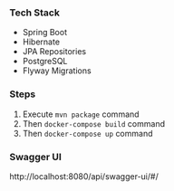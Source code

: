 ### Tech Stack
<ul>
    <li>Spring Boot</li>
    <li>Hibernate</li>
    <li>JPA Repositories</li>
    <li>PostgreSQL</li>
    <li>Flyway Migrations</li>
</ul>

### Steps
<ol>
    <li>Execute <code>mvn package</code> command</li>
    <li>Then <code>docker-compose build</code> command</li>
    <li>Then <code>docker-compose up</code> command</li>
</ol>

### Swagger UI
http://localhost:8080/api/swagger-ui/#/
